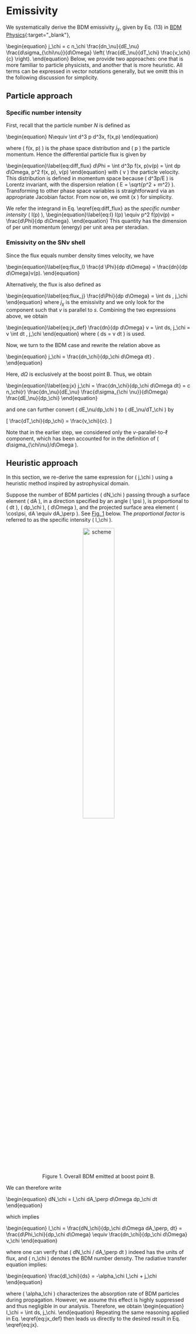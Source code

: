 <script>
window.MathJax = {
  tex: {
    tags: "ams"  // Auto-numbering, AMS based
  }
};
</script>

# Emissivity

We systematically derive the BDM emissivity $j_\chi$, given by Eq. (13) in [BDM Physics](overview.md#emissivity-on-the-shell){:target="_blank"},

\begin{equation}
j_\chi = c n_\chi \frac{dn_\nu}{dE_\nu} \frac{d\sigma_{\chi\nu}}{d\Omega} \left( \frac{dE_\nu}{dT_\chi} \frac{v_\chi}{c} \right).
\end{equation} 
Below, we provide two approaches: one that is more familiar to particle physicists, and another that is more heuristic.
All terms can be expressed in vector notations generally, but we omitt this in the following discussion for simplicity.

## Particle approach

### Specific number intensity

First, recall that the particle number $N$ is defined as

\begin{equation}
N\equiv \int d^3 p d^3x\, f(x,p)
\end{equation}

where \( f(x, p) \) is the phase space distribution and \( p  \) the particle momentum.
Hence the differential particle flux is given by

\begin{equation}\label{eq:diff_flux}
d\Phi = \int d^3p f(x, p)v(p) = \int dp d\Omega\, p^2 f(x, p)\, v(p)
\end{equation}
with \( v \) the particle velocity. 
This distribution is defined in momentum space because \( d^3p/E \) is Lorentz invariant, with the dispersion relation \( E = \sqrt{p^2 + m^2} \).
Transforming to other phase space variables is straightforward via an appropriate Jacobian factor. From now on, we omit \(x \) for simplicity.

We refer the integrand in Eq. \eqref{eq:diff_flux} as the *specific number intensity* \( I(p) \),
\begin{equation}\label{eq:I}
I(p) \equiv p^2 f(p)v(p) = \frac{d\\Phi}{dp d\Omega}.
\end{equation} 
This quantity has the dimension of per unit momentum (energy) per unit area per steradian.

### Emissivity on the SN$\nu$ shell

Since the flux equals number density times velocity, we have  

\begin{equation}\label{eq:flux_I}
\frac{d \Phi}{dp d\Omega} = \frac{dn}{dp d\Omega}v(p).
\end{equation}

Alternatively, the flux is also defined as  

\begin{equation}\label{eq:flux_j}
\frac{d\Phi}{dp d\Omega} = \int ds \, j_\chi
\end{equation}
where $j_\chi$ is the emissivity
and we only look for the component such that $v$ is parallel to $s$. Combining the two expressions above, we obtain  

\begin{equation}\label{eq:jx_def}
\frac{dn}{dp d\Omega} v = \int ds\,  j_\chi = v \int dt \, j_\chi
\end{equation} 
where \( ds = v dt \) is used.

Now, we turn to the BDM case and rewrite the relation above as  

\begin{equation}
j_\chi = \frac{dn_\chi}{dp_\chi d\Omega dt} .
\end{equation}

Here, $d\Omega$ is exclusively at the boost point B.
Thus, we obtain

\begin{equation}\label{eq:jx}
 j_\chi = \frac{dn_\chi}{dp_\chi d\Omega dt} = c n_\chi(r) \frac{dn_\nu}{dE_\nu} \frac{d\sigma_{\chi \nu}}{d\Omega} \frac{dE_\nu}{dp_\chi}
\end{equation}
 
and one can further convert \( dE_\nu/dp_\chi \) to \( dE_\nu/dT_\chi \) by 

\[
\frac{dT_\chi}{dp_\chi} = \frac{v_\chi}{c}.
\]

Note that in the earlier step, we considered only the $v$-parallel-to-$\ell$ component, which has been accounted for in the definition of \( d\sigma_{\chi\nu}/d\Omega \).




## Heuristic approach

In this section, we re-derive the same expression for \( j_\chi \) using a heuristic method inspired by astrophysical domain. 

Suppose the number of BDM particles \( dN_\chi \) passing through a surface element \( dA \), in a direction specified by an angle \( \psi \), is proportional to \( dt \), \( dp_\chi \), \( d\Omega \), and the projected surface area element \( \cos\psi\, dA \equiv dA_\perp \). 
See [Fig. 1](#emissivity) below. 
The *proportional factor* is referred to as the specific intensity \( I_\chi \).

<figure id="emissivity">
<center><img src="../../figs/emissivity.svg" alt="scheme" style="width: 45%;">
<figcaption>Figure 1. Overall BDM emitted at boost point B.
</figure>

We can therefore write

\begin{equation}
dN_\chi = I_\chi  dA_\perp  d\Omega dp_\chi  dt
\end{equation}

which implies

\begin{equation}
I_\chi = \frac{dN_\chi}{dp_\chi d\Omega dA_\perp\, dt} = \frac{d\Phi_\chi}{dp_\chi d\Omega} \equiv \frac{dn_\chi}{dp_\chi d\Omega} v_\chi
\end{equation}

where one can verify that \( dN_\chi / dA_\perp dt \) indeed has the units of flux, and \( n_\chi \) denotes the BDM number density.
The radiative transfer equation implies:

\begin{equation}
\frac{dI_\chi}{ds} = -\alpha_\chi I_\chi + j_\chi
\end{equation}

where \( \alpha_\chi \) characterizes the absorption rate of BDM particles during propagation. However, we assume this effect is highly suppressed and thus negligible in our analysis. 
Therefore, we obtain
\begin{equation}
I_\chi = \int ds\, j_\chi.
\end{equation}
Repeating the same reasoning applied in Eq. \eqref{eq:jx_def} then leads us directly to the desired result in Eq. \eqref{eq:jx}.
